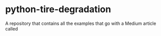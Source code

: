 # python-tire-degradation
A repository that contains all the examples that go with a Medium article called
